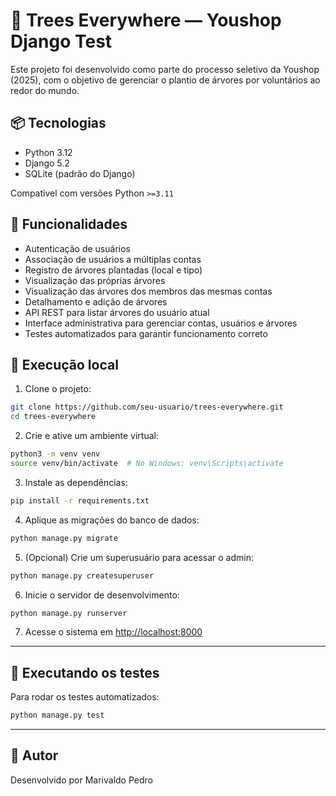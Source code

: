 # 🌳 Trees Everywhere — Youshop Django Test

Este projeto foi desenvolvido como parte do processo seletivo da Youshop (2025), com o objetivo de gerenciar o plantio de árvores por voluntários ao redor do mundo.

## 📦 Tecnologias

- Python 3.12
- Django 5.2
- SQLite (padrão do Django)


Compatível com versões Python `>=3.11`

## 🚀 Funcionalidades

- Autenticação de usuários
- Associação de usuários a múltiplas contas
- Registro de árvores plantadas (local e tipo)
- Visualização das próprias árvores
- Visualização das árvores dos membros das mesmas contas
- Detalhamento e adição de árvores
- API REST para listar árvores do usuário atual
- Interface administrativa para gerenciar contas, usuários e árvores
- Testes automatizados para garantir funcionamento correto

## 📂 Execução local

1. Clone o projeto:

```bash
git clone https://github.com/seu-usuario/trees-everywhere.git
cd trees-everywhere
```

2. Crie e ative um ambiente virtual:

```bash
python3 -m venv venv
source venv/bin/activate  # No Windows: venv\Scripts\activate
```

3. Instale as dependências:

```bash
pip install -r requirements.txt
```

4. Aplique as migrações do banco de dados:

```bash
python manage.py migrate
```

5. (Opcional) Crie um superusuário para acessar o admin:

```bash
python manage.py createsuperuser
```

6. Inicie o servidor de desenvolvimento:

```bash
python manage.py runserver
```

7. Acesse o sistema em [http://localhost:8000](http://localhost:8000)

---

## 🧪 Executando os testes

Para rodar os testes automatizados:

```bash
python manage.py test
```

---

## 📄 Autor

Desenvolvido por Marivaldo Pedro